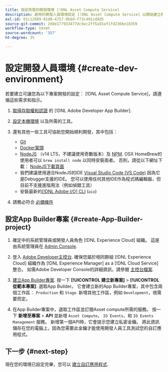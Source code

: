 ```yaml
---
title: 設定所需的開發環境 [!DNL Asset Compute Service]
description: 適用的開發人員環境設定 [!DNL Asset Compute Service] 以開始建立和測試自訂程式碼。
exl-id: 91c12889-01d8-4757-9bdd-f73c491cd9d5
source-git-commit: 2dde177933477dc9ac2ff5a55af1fd2366e18359
workflow-type: tm+mt
source-wordcount: '357'
ht-degree: 3%

---
```


# 設定開發人員環境 {#create-dev-environment}

若要建立可讓您為以下專案開發的設定： [!DNL Asset Compute Service]，請遵循這些需求和指示。

1. [取得存取權和認證](https://developer.adobe.com/app-builder/docs/getting_started/#acquire-access-and-credentials) 的 [!DNL Adobe Developer App Builder].

1. [設定本機環境](https://developer.adobe.com/app-builder/docs/getting_started/#local-environment-set-up) 以及所需的工具。

1. 還有其他一些工具可協助您開始順利開發，其中包括：

   * [Git](https://git-scm.com/)
   * [Docker案頭](https://www.docker.com/get-started)
   * [NodeJS](https://nodejs.org) （v14 LTS，不建議使用奇數版本）及 [NPM](https://www.npmjs.com). OSX HomeBrew的使用者可以 `brew install node` 以同時安裝兩者。 否則，請從以下網址下載： [NodeJS下載頁面](https://nodejs.org/en/)
   * 我們建議使用適合NodeJS的IDE [Visual Studio Code (VS Code)](https://code.visualstudio.com) 因為它是Debugger支援的IDE。 您可以使用任何其他IDE作為程式碼編輯器，但目前不支援進階用法（例如偵錯工具）
   * 安裝最新的[[!DNL Adobe I/O] CLI](https://github.com/adobe/aio-cli) (`aio`)

   <!-- - install using `npm install -g @adobe/aio-cli@7.1.0` -->

1. 請務必符合 [必備條件](/help/understand-extensibility.md#prerequisites-and-provisioning)

<!--
>[!NOTE]
>
>For now, use [!DNL Adobe I/O] CLI v7.1.0 of and do not use [!DNL Adobe I/O] CLI v8.
-->

## 設定App Builder專案 {#create-App-Builder-project}

1. 確定中的系統管理員或開發人員角色 [!DNL Experience Cloud] 組織。 這是由系統管理員在 [Admin Console](https://adminconsole.adobe.com/overview).

1. 登入 [Adobe Developer主控台](https://console.adobe.io/). 確保您屬於相同群組 [!DNL Experience Cloud] 組織作為 [!DNL Experience Manager] as a [!DNL Cloud Service] 整合。 如需Adobe Developer Console的詳細資訊，請參閱 [主控台檔案](https://www.adobe.io/apis/experienceplatform/console/docs.html).

1. [建立App Builder專案](https://developer.adobe.com/app-builder/docs/getting_started/first_app/). 按一下 **[!UICONTROL 建立新專案]** > **[!UICONTROL 從範本專案]**. 選取App Builder。 它會建立新的App Builder專案，其中包含兩個工作區： `Production` 和 `Stage`. 新增其他工作區，例如 `Development`，視需要而定。

1. 在App Builder專案中，選取工作區並訂閱Asset compute所需的服務。 按一下 **新增至專案** > **API** 並新增 `Asset Compute`， `IO Events`、和 `IO Events Management` 服務。 新增第一個API時，它會提示您建立私密金鑰。 將此資訊儲存在您的電腦上，因為您需要此金鑰才能使用開發人員工具測試您的自訂應用程式。

## 下一步 {#next-step}

現在您的環境已設定完畢，您可以 [建立自訂應用程式](develop-custom-application.md).

<!-- More ideas:
 
* Any steps in the beginning that lead to gotchas later should be called out for caution? For example,
  * don't change some defaults initially
  * know risks when deviating from standard path
  * naming conventions to follow
  * Retrieve and format credentials (YAML file details)

TBD: When aio-cli v8 bugs are resolved, update the AIO CLI install command to remove v7.x reference and instruct users to use the latest version. See CQDOC-18346.

-->

